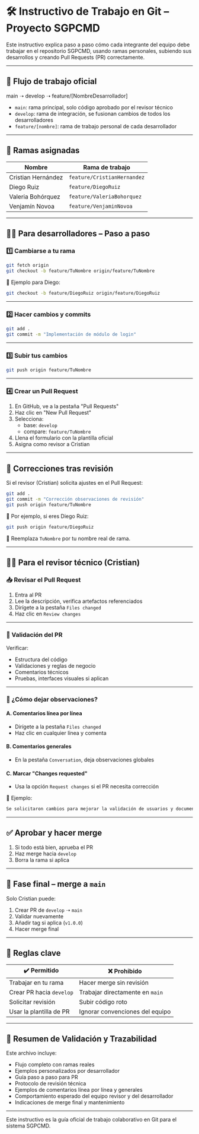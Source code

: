 # 🛠️ Instructivo de Trabajo en Git – Proyecto SGPCMD

Este instructivo explica paso a paso cómo cada integrante del equipo debe trabajar en el repositorio SGPCMD, usando ramas personales, subiendo sus desarrollos y creando Pull Requests (PR) correctamente.

---

## 🔁 Flujo de trabajo oficial

main ➝ develop ➝ feature/[NombreDesarrollador]

- `main`: rama principal, solo código aprobado por el revisor técnico  
- `develop`: rama de integración, se fusionan cambios de todos los desarrolladores  
- `feature/[nombre]`: rama de trabajo personal de cada desarrollador

---

## 👥 Ramas asignadas

| Nombre               | Rama de trabajo               |
|----------------------|-------------------------------|
| Cristian Hernández   | `feature/CristianHernandez`   |
| Diego Ruiz           | `feature/DiegoRuiz`           |
| Valeria Bohórquez    | `feature/ValeriaBohorquez`    |
| Venjamín Novoa       | `feature/VenjaminNovoa`       |

---

## 👨‍💻 Para desarrolladores – Paso a paso

### 1️⃣ Cambiarse a tu rama

```bash
git fetch origin
git checkout -b feature/TuNombre origin/feature/TuNombre
```

📌 Ejemplo para Diego:
```bash
git checkout -b feature/DiegoRuiz origin/feature/DiegoRuiz
```

---

### 2️⃣ Hacer cambios y commits

```bash
git add .
git commit -m "Implementación de módulo de login"
```

---

### 3️⃣ Subir tus cambios

```bash
git push origin feature/TuNombre
```

---

### 4️⃣ Crear un Pull Request

1. En GitHub, ve a la pestaña "Pull Requests"  
2. Haz clic en "New Pull Request"  
3. Selecciona:  
   - base: `develop`  
   - compare: `feature/TuNombre`  
4. Llena el formulario con la plantilla oficial  
5. Asigna como revisor a Cristian

---

## 🔁 Correcciones tras revisión

Si el revisor (Cristian) solicita ajustes en el Pull Request:

```bash
git add .
git commit -m "Corrección observaciones de revisión"
git push origin feature/TuNombre
```

📌 Por ejemplo, si eres Diego Ruiz:

```bash
git push origin feature/DiegoRuiz
```

🔎 Reemplaza `TuNombre` por tu nombre real de rama.

---

## 🧑‍🏫 Para el revisor técnico (Cristian)

### 📥 Revisar el Pull Request

1. Entra al PR  
2. Lee la descripción, verifica artefactos referenciados  
3. Dirígete a la pestaña `Files changed`  
4. Haz clic en `Review changes`

---

### 🧪 Validación del PR

Verificar:
- Estructura del código
- Validaciones y reglas de negocio
- Comentarios técnicos
- Pruebas, interfaces visuales si aplican

---

### 💬 ¿Cómo dejar observaciones?

#### A. Comentarios línea por línea

- Dirígete a la pestaña `Files changed`
- Haz clic en cualquier línea y comenta

#### B. Comentarios generales

- En la pestaña `Conversation`, deja observaciones globales

#### C. Marcar "Changes requested"

- Usa la opción `Request changes` si el PR necesita corrección

📌 Ejemplo:

```md
Se solicitaron cambios para mejorar la validación de usuarios y documentar correctamente las funciones. Por favor realiza las correcciones y vuelve a hacer push a la misma rama.
```

---

## ✅ Aprobar y hacer merge

1. Si todo está bien, aprueba el PR  
2. Haz merge hacia `develop`  
3. Borra la rama si aplica

---

## 🚀 Fase final – merge a `main`

Solo Cristian puede:

1. Crear PR de `develop` ➝ `main`  
2. Validar nuevamente  
3. Añadir tag si aplica (`v1.0.0`)  
4. Hacer merge final

---

## 📌 Reglas clave

| ✔️ Permitido                     | ❌ Prohibido                      |
|----------------------------------|----------------------------------|
| Trabajar en tu rama              | Hacer merge sin revisión         |
| Crear PR hacia `develop`         | Trabajar directamente en `main` |
| Solicitar revisión               | Subir código roto                |
| Usar la plantilla de PR          | Ignorar convenciones del equipo |

---

## 🧾 Resumen de Validación y Trazabilidad

Este archivo incluye:

- Flujo completo con ramas reales
- Ejemplos personalizados por desarrollador
- Guía paso a paso para PR
- Protocolo de revisión técnica
- Ejemplos de comentarios línea por línea y generales
- Comportamiento esperado del equipo revisor y del desarrollador
- Indicaciones de merge final y mantenimiento

---

Este instructivo es la guía oficial de trabajo colaborativo en Git para el sistema SGPCMD.